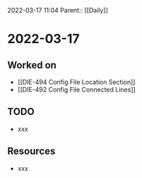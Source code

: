 2022-03-17 11:04
Parent:: [[Daily]]

# 2022-03-17

## Worked on

- [[DIE-494 Config File Location Section]]
- [[DIE-492 Config File Connected Lines]]

## TODO

- xxx

## Resources

- xxx
